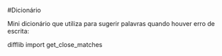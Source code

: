 #Dicionário

Mini dicionário que utiliza para sugerir palavras quando houver erro de escrita: 

difflib import get_close_matches



